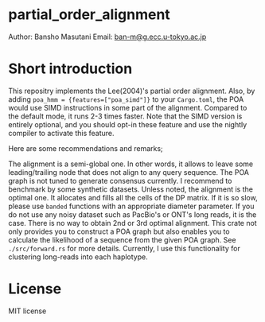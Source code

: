 # partial_order_alignment

Author: Bansho Masutani 
Email: ban-m@g.ecc.u-tokyo.ac.jp

# Short introduction

This repositry implements the Lee(2004)'s partial order alignment. Also, by adding `poa_hmm = {features=["poa_simd"]}` to your `Cargo.toml`, the POA would use SIMD instructions in some part of the alignment.
Compared to the default mode, it runs 2-3 times faster. Note that the SIMD version is entirely optional, and you should opt-in these feature and use the nightly compiler to activate this feature.

Here are some recommendations and remarks;

The alignment is a semi-global one. In other words, it allows to leave some leading/trailing node that does not align to any query sequence.
The POA graph is not tuned to generate consensus currently. I recommend to benchmark by some synthetic datasets.
Unless noted, the alignment is the optimal one. It allocates and fills all the cells of the DP matrix. If it is so slow, please use `banded` functions with an appropriate diameter parameter. If you do not use any noisy dataset such as PacBio's or ONT's long reads, it is the case.
There is no way to obtain 2nd or 3rd optimal alignment. 
This crate not only provides you to construct a POA graph but also enables you to calculate the likelihood of a sequence from the given POA graph. See `./src/forward.rs` for more details. Currently, I use this functionality for clustering long-reads into each haplotype.

# License

MIT license
